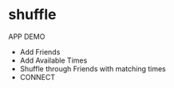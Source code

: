 # shuffle

APP DEMO

* Add Friends
* Add Available Times
* Shuffle through Friends with matching times
* CONNECT
